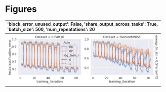 
# Figures

| 'block_error_unused_output': False, 'share_output_across_tasks': True, 'batch_size': 500, 'num_repeatations': 20   |
|:-------------------------------------------------------------------------------------------------------------------|
| ![](./base-shuffle-task-5-plot-False_True_500_20.png)                                                              |
